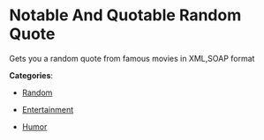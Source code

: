 # Notable And Quotable Random Quote


Gets you a random quote from famous movies in XML,SOAP format



**Categories**:

- [Random](https://github.com/apis-list/apis-list#random)

- [Entertainment](https://github.com/apis-list/apis-list#entertainment)

- [Humor](https://github.com/apis-list/apis-list#humor)



